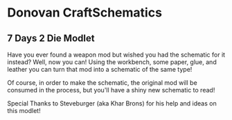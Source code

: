 # Donovan CraftSchematics

## 7 Days 2 Die Modlet

Have you ever found a weapon mod but wished you had the schematic for it instead?
Well, now you can! Using the workbench, some paper, glue, and leather you can turn that mod into a schematic of the same type!

Of course, in order to make the schematic, the original mod will be consumed in the process, but you'll have a shiny new schematic to read!

Special Thanks to Steveburger (aka Khar Brons) for his help and ideas on this modlet!

